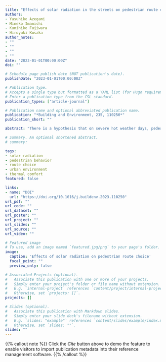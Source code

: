 ```yaml
---
title: "Effects of solar radiation in the streets on pedestrian route choice in a city during the summer season"
authors:
- Yasuhiko Azegami
- Mineko Imanishi
- Kunihiko Fujiwara
- Hiroyuki Kusaka
author_notes:
- ""
- ""
- ""
- ""
date: "2023-01-01T00:00:00Z"
doi: ""

# Schedule page publish date (NOT publication's date).
publishDate: "2023-01-01T00:00:00Z"

# Publication type.
# Accepts a single type but formatted as a YAML list (for Hugo requirements).
# Enter a publication type from the CSL standard.
publication_types: ["article-journal"]

# Publication name and optional abbreviated publication name.
publication: "*Building and Environment, 235, 110250*"
publication_short: ""

abstract: "There is a hypothesis that on severe hot weather days, pedestrians may choose routes based on the presence of solar radiation. However, this hypothesis is yet to be verified. Therefore, the present study experimentally clarified the effect of solar radiation in streets on pedestrian route choice. In the experiments, nineteen participants walked freely from the starting point to the designated destination on a sunny summer day. The area for the experiment is a commercial area around the Tokyo Station, which is the central area of Tokyo, Japan. In the experiment, participants were asked to verbalize the reasons for their route choices at every diverging point during their walk. The results are as follows: Most participants chose shaded routes in front of a large commercial facility. The most common reason given was “because there is shade” (28.2%), indicating that the presence or absence of shade is a major factor in route choice under severe thermal environment. Furthermore, in the questionnaire conducted after the walk, the most common reason participants provided for choosing shade was to protect their health, such as preventing heat stroke and sunburn. In summary, participant responses indicated their awareness of the dangers of solar radiation and their defensive motivation to avoid it, which might have led them to prioritize shade over other reasons in their route choice. The clarification of the effect of solar radiation on pedestrian route choice and the reasons for choosing shaded areas is very useful for future consideration in building design and urban planning."

# Summary. An optional shortened abstract.
# summary: 

tags:
- solar radiation
- pedestrian behavior
- route choice
- urban environment
- thermal comfort
featured: false

links:
- name: "DOI"
  url: "https://doi.org/10.1016/j.buildenv.2023.110250"
url_pdf: ""
url_code: ""
url_dataset: ""
url_poster: ""
url_project: ""
url_slides: ""
url_source: ""
url_video: ""

# Featured image
# To use, add an image named `featured.jpg/png` to your page's folder. 
image:
  caption: 'Effects of solar radiation on pedestrian route choice'
  focal_point: ""
  preview_only: false

# Associated Projects (optional).
#   Associate this publication with one or more of your projects.
#   Simply enter your project's folder or file name without extension.
#   E.g. `internal-project` references `content/project/internal-project/index.md`.
#   Otherwise, set `projects: []`.
projects: []

# Slides (optional).
#   Associate this publication with Markdown slides.
#   Simply enter your slide deck's filename without extension.
#   E.g. `slides: "example"` references `content/slides/example/index.md`.
#   Otherwise, set `slides: ""`.
slides: ""
---
```


{{% callout note %}}
Click the *Cite* button above to demo the feature to enable visitors to import publication metadata into their reference management software.
{{% /callout %}} 